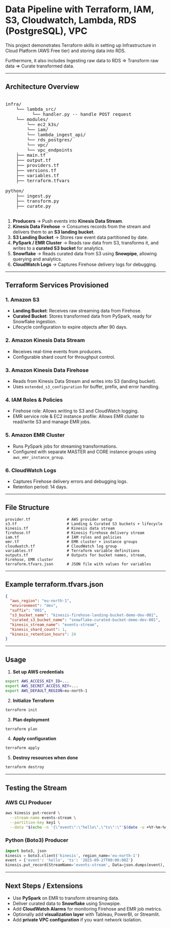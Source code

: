 # Data Pipeline with Terraform, IAM, S3, Cloudwatch, Lambda, RDS (PostgreSQL), VPC

This project demonstrates Terraform skills in setting up Infrastructure in Cloud Platform (AWS Free tier) and storing data into RDS. 

Furthermore, it also includes Ingesting raw data to RDS => Transform raw data => Curate transformed data. 

---

## Architecture Overview

<pre lang="markdown"> 
infra/ 
    └── lambda_src/
          └── handler.py -- handle POST request 
    └── modules/
        └── ec2_k3s/
        └── iam/
        └── lambda_ingest_api/
        └── rds_postgres/
        └── vpc/
        └── vpc_endpoints
    ├── main.tf 
    ├── output.tf 
    ├── providers.tf 
    ├── versions.tf 
    ├── variables.tf 
    ├── terraform.tfvars 
 
python/
    ├── ingest.py
    ├── transform.py
    ├── curate.py
  </pre>

1. **Producers** → Push events into **Kinesis Data Stream**.
2. **Kinesis Data Firehose** → Consumes records from the stream and delivers them to an **S3 landing bucket**.
3. **S3 Landing Bucket** → Stores raw event data partitioned by date.
4. **PySpark / EMR Cluster** → Reads raw data from S3, transforms it, and writes to a **curated S3 bucket** for analytics.
5. **Snowflake** → Reads curated data from S3 using **Snowpipe**, allowing querying and analytics.
6. **CloudWatch Logs** → Captures Firehose delivery logs for debugging.

---

## Terraform Services Provisioned

### 1. **Amazon S3**
- **Landing Bucket**: Receives raw streaming data from Firehose.
- **Curated Bucket**: Stores transformed data from PySpark, ready for Snowflake ingestion.
- Lifecycle configuration to expire objects after 90 days.

### 2. **Amazon Kinesis Data Stream**
- Receives real-time events from producers.
- Configurable shard count for throughput control.

### 3. **Amazon Kinesis Data Firehose**
- Reads from Kinesis Data Stream and writes into S3 (landing bucket).
- Uses `extended_s3_configuration` for buffer, prefix, and error handling.

### 4. **IAM Roles & Policies**
- Firehose role: Allows writing to S3 and CloudWatch logging.
- EMR service role & EC2 instance profile: Allows EMR cluster to read/write S3 and manage EMR jobs.

### 5. **Amazon EMR Cluster**
- Runs PySpark jobs for streaming transformations.
- Configured with separate MASTER and CORE instance groups using `aws_emr_instance_group`.

### 6. **CloudWatch Logs**
- Captures Firehose delivery errors and debugging logs.
- Retention period: 14 days.

---

## File Structure
```
provider.tf                # AWS provider setup
s3.tf                      # Landing & Curated S3 buckets + lifecycle
kinesis.tf                 # Kinesis data stream
firehose.tf                # Kinesis Firehose delivery stream
iam.tf                     # IAM roles and policies
emr.tf                     # EMR cluster + instance groups
cloudwatch.tf              # CloudWatch log group
variables.tf               # Terraform variable definitions
outputs.tf                 # Outputs for bucket names, stream, Firehose, EMR cluster
terraform.tfvars.json      # JSON file with values for variables
```

---

## Example terraform.tfvars.json
```json
{
  "aws_region": "eu-north-1",
  "environment": "dev",
  "suffix": "001",
  "s3_bucket_name": "kinesis-firehose-landing-bucket-demo-dev-001",
  "curated_s3_bucket_name": "snowflake-curated-bucket-demo-dev-001",
  "kinesis_stream_name": "events-stream",
  "kinesis_shard_count": 1,
  "kinesis_retention_hours": 24
}
```

---

## Usage

1. **Set up AWS credentials**
```bash
export AWS_ACCESS_KEY_ID=...
export AWS_SECRET_ACCESS_KEY=...
export AWS_DEFAULT_REGION=eu-north-1
```

2. **Initialize Terraform**
```bash
terraform init
```

3. **Plan deployment**
```bash
terraform plan
```

4. **Apply configuration**
```bash
terraform apply
```

5. **Destroy resources when done**
```bash
terraform destroy
```

---

## Testing the Stream

### AWS CLI Producer
```bash
aws kinesis put-record \
  --stream-name events-stream \
  --partition-key key1 \
  --data "$(echo -n '{\"event\":\"hello\",\"ts\":\"'$(date -u +%Y-%m-%dT%H:%M:%SZ)'\"}' | base64)"
```

### Python (Boto3) Producer
```python
import boto3, json
kinesis = boto3.client('kinesis', region_name='eu-north-1')
event = {'event': 'hello', 'ts': '2025-09-27T00:00:00Z'}
kinesis.put_record(StreamName='events-stream', Data=json.dumps(event), PartitionKey='pk1')
```

---

## Next Steps / Extensions
- Use **PySpark** on EMR to transform streaming data.
- Deliver curated data to **Snowflake** using Snowpipe.
- Add **CloudWatch Alarms** for monitoring Firehose and EMR job metrics.
- Optionally add **visualization layer** with Tableau, PowerBI, or Streamlit.
- Add **private VPC configuration** if you want network isolation.
